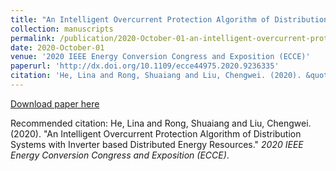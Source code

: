 ```yaml
---
title: "An Intelligent Overcurrent Protection Algorithm of Distribution Systems with Inverter based Distributed Energy Resources"
collection: manuscripts
permalink: /publication/2020-October-01-an-intelligent-overcurrent-protection-algorithm-of-distribution-systems-with-inverter-based-distributed-energy-resources
date: 2020-October-01
venue: '2020 IEEE Energy Conversion Congress and Exposition (ECCE)'
paperurl: 'http://dx.doi.org/10.1109/ecce44975.2020.9236335'
citation: 'He, Lina and Rong, Shuaiang and Liu, Chengwei. (2020). &quot;An Intelligent Overcurrent Protection Algorithm of Distribution Systems with Inverter based Distributed Energy Resources.&quot; <i>2020 IEEE Energy Conversion Congress and Exposition (ECCE)</i>.'
---
```


<a href='http://dx.doi.org/10.1109/ecce44975.2020.9236335'>Download paper here</a>

Recommended citation: He, Lina and Rong, Shuaiang and Liu, Chengwei. (2020). &quot;An Intelligent Overcurrent Protection Algorithm of Distribution Systems with Inverter based Distributed Energy Resources.&quot; <i>2020 IEEE Energy Conversion Congress and Exposition (ECCE)</i>.
